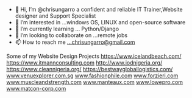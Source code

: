 - 👋 Hi, I’m @chrisungarro a confident and reliable IT Trainer,Website designer and Support Specialist
- 👀 I’m interested in ...windows OS, LINUX and open-source software
- 🌱 I’m currently learning ... Python/Django
- 💞️ I’m looking to collaborate on ...remote jobs
- 📫 How to reach me ...chrisungarro@gmail.com

Some of my Website Design Projects
https://www.icelandbeach.com/
https://www.itmannconsulting.com
http://www.iodnigeria.org/
https://www.cleannigeria.org/
https://bestwaygloballogistics.com/
www.venuexplorer.com.sg
www.fashionphile.com
www.forzieri.com
www.muscleandstrength.com
www.manteaux.com
www.lowepro.com
www.matcon-corp.com





<!---
chrisungarro/chrisungarro is a ✨ special ✨ repository because its `README.md` (this file) appears on your GitHub profile.
You can click the Preview link to take a look at your changes.
--->

